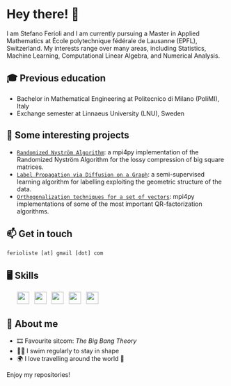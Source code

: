 # Hey there! 👋

I am Stefano Ferioli and I am currently pursuing a Master in Applied Mathematics at École polytechnique fédérale de Lausanne (EPFL), Switzerland.
My interests range over many areas, including Statistics, Machine Learning, Computational Linear Algebra, and Numerical Analysis.

## 🎓 **Previous education**

 - Bachelor in Mathematical Engineering at Politecnico di Milano (PoliMI), Italy
 - Exchange semester at Linnaeus University (LNU), Sweden

## 📌 **Some interesting projects**

- [`Randomized Nyström Algorithm`](https://github.com/ferioliste/randomized-nystrom): a mpi4py implementation of the Randomized Nyström Algorithm for the lossy compression of big square matrices.
- [`Label Propagation via Diffusion on a Graph`](https://github.com/ferioliste/label-propagation): a semi-supervised learning algorithm for labelling exploiting the geometric structure of the data.
- [`Orthogonalization techniques for a set of vectors`](https://github.com/ferioliste/qr-factorization): mpi4py implementations of some of the most important QR-factorization algorithms.

## 📫 **Get in touch**

`ferioliste [at] gmail [dot] com`

## 🖥️ **Skills**

<ul>
        <img src='https://cdn.jsdelivr.net/gh/devicons/devicon/icons/python/python-original.svg' height='28'>  &nbsp 
		<img src='https://cdn.jsdelivr.net/gh/devicons/devicon/icons/matlab/matlab-original.svg' height='28'>  &nbsp
  <img src='https://cdn.jsdelivr.net/gh/devicons/devicon/icons/julia/julia-original.svg' height='28'>  &nbsp 
        <img src='https://cdn.jsdelivr.net/gh/devicons/devicon/icons/r/r-original.svg' height='28'> &nbsp
		<img src='https://cdn.jsdelivr.net/gh/devicons/devicon/icons/c/c-original.svg' height='28'>  &nbsp 
</ul>
 
## 🧠 **About me**

- 🎞️ Favourite sitcom: _The Big Bang Theory_
- 🏊‍♂️ I swim regularly to stay in shape
- 🌍 I love travelling around the world 💚

Enjoy my repositories!
